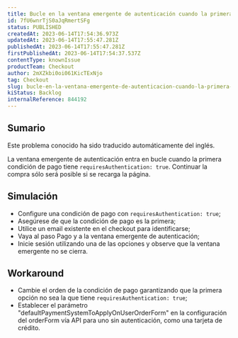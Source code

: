 ```yaml
---
title: Bucle en la ventana emergente de autenticación cuando la primera condición de pago requiere autenticación
id: 7fU6wnrTjS0aJqRmertSFg
status: PUBLISHED
createdAt: 2023-06-14T17:54:36.973Z
updatedAt: 2023-06-14T17:55:47.281Z
publishedAt: 2023-06-14T17:55:47.281Z
firstPublishedAt: 2023-06-14T17:54:37.537Z
contentType: knownIssue
productTeam: Checkout
author: 2mXZkbi0oi061KicTExNjo
tag: Checkout
slug: bucle-en-la-ventana-emergente-de-autenticacion-cuando-la-primera-condicion-de-pago-requiere-autenticacion
kiStatus: Backlog
internalReference: 844192
---
```


## Sumario

<div class="alert alert-info">
  <p>Este problema conocido ha sido traducido automáticamente del inglés.</p>
</div>


La ventana emergente de autenticación entra en bucle cuando la primera condición de pago tiene `requiresAuthentication: true`. Continuar la compra sólo será posible si se recarga la página.


##

## Simulación



- Configure una condición de pago con `requiresAuthentication: true`;
- Asegúrese de que la condición de pago es la primera;
- Utilice un email existente en el checkout para identificarse;
- Vaya al paso Pago y a la ventana emergente de autenticación;
- Inicie sesión utilizando una de las opciones y observe que la ventana emergente no se cierra.



## Workaround



- Cambie el orden de la condición de pago garantizando que la primera opción no sea la que tiene `requiresAuthentication: true`;
- Establecer el parámetro "defaultPaymentSystemToApplyOnUserOrderForm" en la configuración del orderForm vía API para uno sin autenticación, como una tarjeta de crédito.



